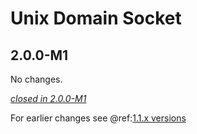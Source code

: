 # Unix Domain Socket

## 2.0.0-M1

No changes.

[*closed in 2.0.0-M1*](https://github.com/akka/alpakka/issues?q=is%3Aclosed+milestone%3A2.0.0-M1+label%3Ap%3Aunix-domain-socket)

For earlier changes see @ref:[1.1.x versions](../1.1.x/unix-domain-socket.md)

